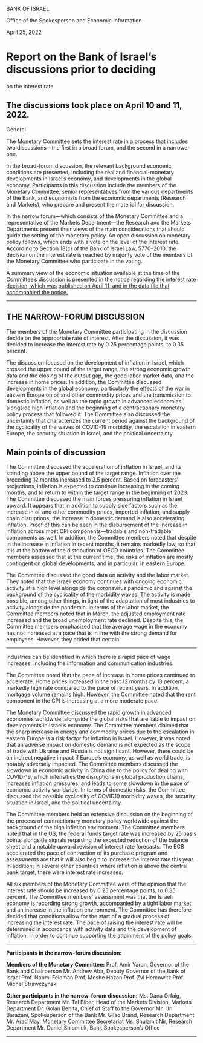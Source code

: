 BANK OF ISRAEL

Office of the Spokesperson and Economic Information

April 25, 2022

# Report on the Bank of Israel’s discussions prior to deciding
 on the interest rate

## The discussions took place on April 10 and 11, 2022.

 General

The Monetary Committee sets the interest rate in a process that includes two
discussions––the first in a broad forum, and the second in a narrower one.

In the broad-forum discussion, the relevant background economic conditions are
presented, including the real and financial-monetary developments in Israel’s economy,
and developments in the global economy. Participants in this discussion include the
members of the Monetary Committee, senior representatives from the various
departments of the Bank, and economists from the economic departments (Research
and Markets), who prepare and present the material for discussion.

In the narrow forum—which consists of the Monetary Committee and a representative
of the Markets Department—the Research and the Markets Departments present their
views of the main considerations that should guide the setting of the monetary policy.
An open discussion on monetary policy follows, which ends with a vote on the level of
the interest rate. According to Section 18(c) of the Bank of Israel Law, 5770–2010, the
decision on the interest rate is reached by majority vote of the members of the Monetary
Committee who participate in the voting.

A summary view of the economic situation available at the time of the Committee’s
discussion is presented in the [notice regarding the interest rate decision, which was](https://www.boi.org.il/en/NewsAndPublications/PressReleases/Pages/11-04-22.aspx?force_isolation=true)
[published on April 11, and in the data file that accompanied the notice.](https://www.boi.org.il/en/NewsAndPublications/PressReleases/Documents/English%20presentation%20-%20April%2011%202022.pptx?force_isolation=true)


-----

## THE NARROW-FORUM DISCUSSION

The members of the Monetary Committee participating in the discussion decide on the
appropriate rate of interest. After the discussion, it was decided to increase the interest
rate by 0.25 percentage points, to 0.35 percent.

The discussion focused on the development of inflation in Israel, which crossed the
upper bound of the target range, the strong economic growth data and the closing of the
output gap, the good labor market data, and the increase in home prices. In addition, the
Committee discussed developments in the global economy, particularly the effects of
the war in eastern Europe on oil and other commodity prices and the transmission to
domestic inflation, as well as the rapid growth in advanced economies alongside high
inflation and the beginning of a contractionary monetary policy process that followed
it. The Committee also discussed the uncertainty that characterizes the current period
against the background of the cyclicality of the waves of COVID-19 morbidity, the
escalation in eastern Europe, the security situation in Israel, and the political
uncertainty.

## Main points of discussion

The Committee discussed the acceleration of inflation in Israel, and its standing above
the upper bound of the target range. Inflation over the preceding 12 months increased
to 3.5 percent. Based on forecasters’ projections, inflation is expected to continue
increasing in the coming months, and to return to within the target range in the
beginning of 2023. The Committee discussed the main forces pressuring inflation in
Israel upward. It appears that in addition to supply side factors such as the increase in
oil and other commodity prices, imported inflation, and supply-chain disruptions, the
increase in domestic demand is also accelerating inflation. Proof of this can be seen in
the disbursement of the increase in inflation across most CPI components—tradable
and non-tradable components as well. In addition, the Committee members noted that
despite in the increase in inflation in recent months, it remains markedly low, so that it
is at the bottom of the distribution of OECD countries. The Committee members
assessed that at the current time, the risks of inflation are mostly contingent on global
developments, and in particular, in eastern Europe.

The Committee discussed the good data on activity and the labor market. They noted
that the Israeli economy continues with ongoing economic activity at a high level
alongside the coronavirus pandemic and against the background of the cyclicality of
the morbidity waves. The activity is made possible, among other things, in light of the
adaptation of most industries to activity alongside the pandemic. In terms of the labor
market, the Committee members noted that in March, the adjusted employment rate
increased and the broad unemployment rate declined. Despite this, the Committee
members emphasized that the average wage in the economy has not increased at a pace
that is in line with the strong demand for employees. However, they added that certain


-----

industries can be identified in which there is a rapid pace of wage increases, including
the information and communication industries.

The Committee noted that the pace of increase in home prices continued to accelerate.
Home prices increased in the past 12 months by 13 percent, a markedly high rate
compared to the pace of recent years. In addition, mortgage volume remains high.
However, the Committee noted that the rent component in the CPI is increasing at a
more moderate pace.

The Monetary Committee discussed the rapid growth in advanced economies
worldwide, alongside the global risks that are liable to impact on developments in
Israel’s economy. The Committee members claimed that the sharp increase in energy
and commodity prices due to the escalation in eastern Europe is a risk factor for
inflation in Israel. However, it was noted that an adverse impact on domestic demand
is not expected as the scope of trade with Ukraine and Russia is not significant.
However, there could be an indirect negative impact if Europe’s economy, as well as
world trade, is notably adversely impacted. The Committee members discussed the
slowdown in economic activity in China due to the policy for dealing with COVID-19,
which intensifies the disruptions in global production chains, increases inflation
pressures, and leads to some slowdown in the pace of economic activity worldwide. In
terms of domestic risks, the Committee discussed the possible cyclicality of COVID19 morbidity waves, the security situation in Israel, and the political uncertainty.

The Committee members held an extensive discussion on the beginning of the process
of contractionary monetary policy worldwide against the background of the high
inflation environment. The Committee members noted that in the US, the federal funds
target rate was increased by 25 basis points alongside signals regarding the expected
reduction of the balance sheet and a notable upward revision of interest rate forecasts.
The ECB accelerated the pace of contraction of its purchase program and assessments
are that it will also begin to increase the interest rate this year. In addition, in several
other countries where inflation is above the central bank target, there were interest rate
increases.

All six members of the Monetary Committee were of the opinion that the interest rate
should be increased by 0.25 percentage points, to 0.35 percent. The Committee
members’ assessment was that the Israeli economy is recording strong growth,
accompanied by a tight labor market and an increase in the inflation environment. The
Committee has therefore decided that conditions allow for the start of a gradual process
of increasing the interest rate. The pace of raising the interest rate will be determined in
accordance with activity data and the development of inflation, in order to continue
supporting the attainment of the policy goals.


-----

**Participants in the narrow-forum discussion:**

**Members of the Monetary Committee:**
Prof. Amir Yaron, Governor of the Bank and Chairperson
Mr. Andrew Abir, Deputy Governor of the Bank of Israel
Prof. Naomi Feldman
Prof. Moshe Hazan
Prof. Zvi Hercowitz
Prof. Michel Strawczynski

**Other participants in the narrow-forum discussion:**
Ms. Dana Orfaig, Research Department
Mr. Tal Biber, Head of the Markets Division, Markets Department
Dr. Golan Benita, Chief of Staff to the Governor
Mr. Uri Barazani, Spokesperson of the Bank
Mr. Gilad Brand, Research Department
Mr. Arad May, Monetary Committee Secretariat
Ms. Shulamit Nir, Research Department
Mr. Daniel Shlomiuk, Bank Spokesperson’s Office


-----

